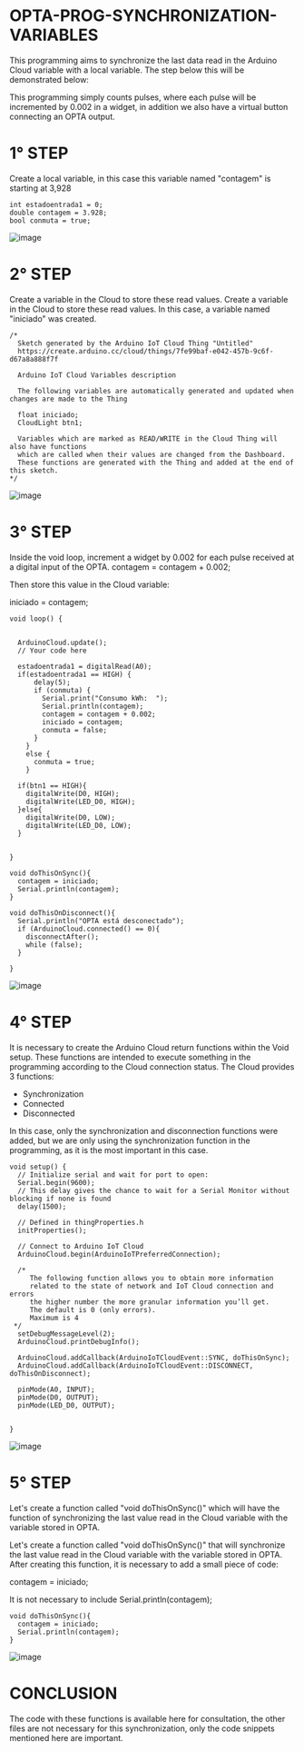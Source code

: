 # OPTA-PROG-SYNCHRONIZATION-VARIABLES
This programming aims to synchronize the last data read in the Arduino Cloud variable with a local variable. The step below this will be demonstrated below:

This programming simply counts pulses, where each pulse will be incremented by 0.002 in a widget, in addition we also have a virtual button connecting an OPTA output.

# 1° STEP

Create a local variable, in this case this variable named "contagem" is starting at 3,928

```
int estadoentrada1 = 0;
double contagem = 3.928;
bool conmuta = true;
```

![image](https://github.com/user-attachments/assets/64f7b77b-0847-4f0e-9860-f768d93d150b)


# 2° STEP

Create a variable in the Cloud to store these read values.
Create a variable in the Cloud to store these read values. In this case, a variable named "iniciado" was created.

```
/* 
  Sketch generated by the Arduino IoT Cloud Thing "Untitled"
  https://create.arduino.cc/cloud/things/7fe99baf-e042-457b-9c6f-d67a8a888f7f 

  Arduino IoT Cloud Variables description

  The following variables are automatically generated and updated when changes are made to the Thing

  float iniciado;
  CloudLight btn1;

  Variables which are marked as READ/WRITE in the Cloud Thing will also have functions
  which are called when their values are changed from the Dashboard.
  These functions are generated with the Thing and added at the end of this sketch.
*/
```
![image](https://github.com/user-attachments/assets/e27fec92-3001-4713-a5d1-4cf362a0d2c7)

# 3° STEP

Inside the void loop, increment a widget by 0.002 for each pulse received at a digital input of the OPTA.
contagem = contagem + 0.002; 

Then store this value in the Cloud variable:

iniciado = contagem;

```
void loop() {
  
  
  ArduinoCloud.update();
  // Your code here 

  estadoentrada1 = digitalRead(A0);
  if(estadoentrada1 == HIGH) {                           
      delay(5); 
      if (conmuta) { 
        Serial.print("Consumo kWh:  ");
        Serial.println(contagem);                                        
        contagem = contagem + 0.002; 
        iniciado = contagem;
        conmuta = false;                                    
      }
    }
    else {
      conmuta = true;                                       
    }

  if(btn1 == HIGH){
    digitalWrite(D0, HIGH);
    digitalWrite(LED_D0, HIGH);
  }else{
    digitalWrite(D0, LOW);
    digitalWrite(LED_D0, LOW);
  }
  
  
}

void doThisOnSync(){
  contagem = iniciado;
  Serial.println(contagem);
}

void doThisOnDisconnect(){
  Serial.println("OPTA está desconectado");
  if (ArduinoCloud.connected() == 0){
    disconnectAfter();
    while (false);
  }
  
}
```
![image](https://github.com/user-attachments/assets/cbcd687a-ad06-4446-8a59-0b7115a52344)

# 4° STEP

It is necessary to create the Arduino Cloud return functions within the Void setup.
These functions are intended to execute something in the programming according to the Cloud connection status.
The Cloud provides 3 functions:

- Synchronization
- Connected
- Disconnected

In this case, only the synchronization and disconnection functions were added, but we are only using the synchronization function in the programming, as it is the most important in this case.

```
void setup() {
  // Initialize serial and wait for port to open:
  Serial.begin(9600);
  // This delay gives the chance to wait for a Serial Monitor without blocking if none is found
  delay(1500); 

  // Defined in thingProperties.h
  initProperties();

  // Connect to Arduino IoT Cloud
  ArduinoCloud.begin(ArduinoIoTPreferredConnection);
  
  /*
     The following function allows you to obtain more information
     related to the state of network and IoT Cloud connection and errors
     the higher number the more granular information you’ll get.
     The default is 0 (only errors).
     Maximum is 4
 */
  setDebugMessageLevel(2);
  ArduinoCloud.printDebugInfo();

  ArduinoCloud.addCallback(ArduinoIoTCloudEvent::SYNC, doThisOnSync);
  ArduinoCloud.addCallback(ArduinoIoTCloudEvent::DISCONNECT, doThisOnDisconnect);

  pinMode(A0, INPUT);
  pinMode(D0, OUTPUT);
  pinMode(LED_D0, OUTPUT);

  
}
```

![image](https://github.com/user-attachments/assets/c6aabc1a-5027-4733-b991-1a01dc923bf1)


# 5° STEP
Let's create a function called "void doThisOnSync()" which will have the function of synchronizing the last value read in the Cloud variable with the variable stored in OPTA.

Let's create a function called "void doThisOnSync()" that will synchronize the last value read in the Cloud variable with the variable stored in OPTA.
After creating this function, it is necessary to add a small piece of code:

contagem = iniciado;

It is not necessary to include Serial.println(contagem);

```
void doThisOnSync(){
  contagem = iniciado;
  Serial.println(contagem);
}
```

![image](https://github.com/user-attachments/assets/755cd9ed-f905-4785-81c9-b84f80d94c78)


# CONCLUSION
The code with these functions is available here for consultation, the other files are not necessary for this synchronization, only the code snippets mentioned here are important.
